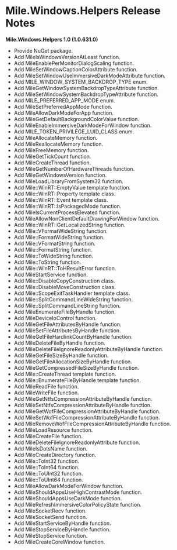 ﻿# Mile.Windows.Helpers Release Notes

**Mile.Windows.Helpers 1.0 (1.0.631.0)**

- Provide NuGet package.
- Add MileIsWindowsVersionAtLeast function.
- Add MileEnablePerMonitorDialogScaling function.
- Add MileSetWindowCaptionColorAttribute function.
- Add MileSetWindowUseImmersiveDarkModeAttribute function.
- Add MILE_WINDOW_SYSTEM_BACKDROP_TYPE enum.
- Add MileGetWindowSystemBackdropTypeAttribute function.
- Add MileSetWindowSystemBackdropTypeAttribute function.
- Add MILE_PREFERRED_APP_MODE enum.
- Add MileSetPreferredAppMode function.
- Add MileAllowDarkModeForApp function.
- Add MileGetDefaultBackgroundColorValue function.
- Add MileEnableImmersiveDarkModeForWindow function.
- Add MILE_TOKEN_PRIVILEGE_LUID_CLASS enum.
- Add MileAllocateMemory function.
- Add MileReallocateMemory function.
- Add MileFreeMemory function.
- Add MileGetTickCount function.
- Add MileCreateThread function.
- Add MileGetNumberOfHardwareThreads function.
- Add MileGetWindowsVersion function.
- Add MileLoadLibraryFromSystem32 function.
- Add Mile::WinRT::EmptyValue template function.
- Add Mile::WinRT::Property template class.
- Add Mile::WinRT::Event template class.
- Add Mile::WinRT::IsPackagedMode function.
- Add MileIsCurrentProcessElevated function.
- Add MileAllowNonClientDefaultDrawingForWindow function.
- Add Mile::WinRT::GetLocalizedString function.
- Add Mile::VFormatWideString function.
- Add Mile::FormatWideString function.
- Add Mile::VFormatString function.
- Add Mile::FormatString function.
- Add Mile::ToWideString function.
- Add Mile::ToString function.
- Add Mile::WinRT::ToHResultError function.
- Add MileStartService function.
- Add Mile::DisableCopyConstruction class.
- Add Mile::DisableMoveConstruction class.
- Add Mile::ScopeExitTaskHandler template class.
- Add Mile::SplitCommandLineWideString function.
- Add Mile::SplitCommandLineString function.
- Add MileEnumerateFileByHandle function.
- Add MileDeviceIoControl function.
- Add MileGetFileAttributesByHandle function.
- Add MileSetFileAttributesByHandle function.
- Add MileGetFileHardlinkCountByHandle function.
- Add MileDeleteFileByHandle function.
- Add MileDeleteFileIgnoreReadonlyAttributeByHandle function.
- Add MileGetFileSizeByHandle function.
- Add MileGetFileAllocationSizeByHandle function.
- Add MileGetCompressedFileSizeByHandle function.
- Add Mile::CreateThread template function.
- Add Mile::EnumerateFileByHandle template function.
- Add MileReadFile function.
- Add MileWriteFile function.
- Add MileGetNtfsCompressionAttributeByHandle function.
- Add MileSetNtfsCompressionAttributeByHandle function.
- Add MileGetWofFileCompressionAttributeByHandle function.
- Add MileSetWofFileCompressionAttributeByHandle function.
- Add MileRemoveWofFileCompressionAttributeByHandle function.
- Add MileLoadResource function.
- Add MileCreateFile function.
- Add MileDeleteFileIgnoreReadonlyAttribute function.
- Add MileIsDotsName function.
- Add MileCreateDirectory function.
- Add Mile::ToInt32 function.
- Add Mile::ToInt64 function.
- Add Mile::ToUInt32 function.
- Add Mile::ToUInt64 function.
- Add MileAllowDarkModeForWindow function.
- Add MileShouldAppsUseHighContrastMode function.
- Add MileShouldAppsUseDarkMode function.
- Add MileRefreshImmersiveColorPolicyState function.
- Add MileSocketRecv function.
- Add MileSocketSend function.
- Add MileStartServiceByHandle function.
- Add MileStopServiceByHandle function.
- Add MileStopService function.
- Add MileCreateCoreWindow function.
